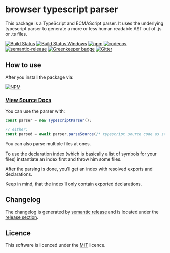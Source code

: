 # browser typescript parser

This package is a TypeScript and ECMAScript parser. It uses the underlying typescript parser to generate
a more or less human readable AST out of .js or .ts files.

[![Build Status](https://travis-ci.org/buehler/node-typescript-parser.svg)](https://travis-ci.org/buehler/node-typescript-parser)
[![Build Status Windows](https://ci.appveyor.com/api/projects/status/j06bqjc4tkdt7sej?svg=true)](https://ci.appveyor.com/project/buehler/node-typescript-parser)
[![npm](https://img.shields.io/npm/v/typescript-parser.svg?maxAge=3600)](https://www.npmjs.com/package/typescript-parser)
[![codecov](https://codecov.io/gh/buehler/node-typescript-parser/branch/master/graph/badge.svg)](https://codecov.io/gh/buehler/node-typescript-parser)
[![semantic-release](https://img.shields.io/badge/%20%20%F0%9F%93%A6%F0%9F%9A%80-semantic--release-e10079.svg)](https://github.com/semantic-release/semantic-release)
[![Greenkeeper badge](https://badges.greenkeeper.io/buehler/node-typescript-parser.svg)](https://greenkeeper.io/)
[![Gitter](https://img.shields.io/gitter/room/node-typescript-parser/Lobby.svg)](https://gitter.im/node-typescript-parser/Lobby)

## How to use

After you install the package via:

[![NPM](https://nodei.co/npm/typescript-parser.png?downloads=true&stars=true)](https://nodei.co/npm/typescript-parser/)

### [View Source Docs](https://buehler.github.io/node-typescript-parser/)

You can use the parser with:

```typescript
const parser = new TypescriptParser();

// either:
const parsed = await parser.parseSource(/* typescript source code as string */);
```

You can also parse multiple files at ones.

To use the declaration index (which is basically a list of symbols for your files)
instantiate an index first and throw him some files.

After the parsing is done, you'll get an index with resolved
exports and declarations.

Keep in mind, that the index'll only contain exported declarations.

## Changelog

The changelog is generated by [semantic release](https://github.com/semantic-release/semantic-release) and is located under the
[release section](https://github.com/buehler/node-typescript-parser/releases).

## Licence

This software is licenced under the [MIT](LICENSE) licence.
